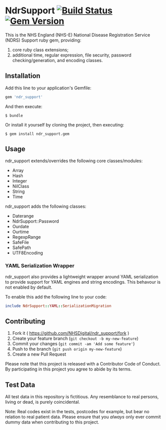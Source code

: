 # NdrSupport [![Build Status](https://github.com/NHSDigital/ndr_support/workflows/Test/badge.svg)](https://github.com/NHSDigital/ndr_support/actions?query=workflow%3Atest) [![Gem Version](https://badge.fury.io/rb/ndr_support.svg)](https://rubygems.org/gems/ndr_support)

This is the NHS England (NHS-E) National Disease Registration Service (NDRS) Support ruby gem, providing:

1. core ruby class extensions;
2. additional time, regular expression, file security, password checking/generation, and encoding classes.

## Installation

Add this line to your application's Gemfile:

```ruby
gem 'ndr_support'
```

And then execute:

    $ bundle

Or install it yourself by cloning the project, then executing:

    $ gem install ndr_support.gem

## Usage

ndr_support extends/overrides the following core classes/modules:

- Array
- Hash
- Integer
- NilClass
- String
- Time

ndr_support adds the following classes:

- Daterange
- NdrSupport::Password
- Ourdate
- Ourtime
- RegexpRange
- SafeFile
- SafePath
- UTF8Encoding

### YAML Serialization Wrapper

ndr_support also provides a lightweight wrapper around YAML serialization to provide support for YAML engines and string encodings. This behavour is not enabled by default.

To enable this add the following line to your code:

```ruby
include NdrSupport::YAML::SerializationMigration
```

## Contributing

1. Fork it ( https://github.com/NHSDigital/ndr_support/fork )
2. Create your feature branch (`git checkout -b my-new-feature`)
3. Commit your changes (`git commit -am 'Add some feature'`)
4. Push to the branch (`git push origin my-new-feature`)
5. Create a new Pull Request

Please note that this project is released with a Contributor Code of Conduct. By participating in this project you agree to abide by its terms.

## Test Data

All test data in this repository is fictitious. Any resemblance to real persons, living or dead, is purely coincidental.

Note: Real codes exist in the tests, postcodes for example, but bear no relation to real patient data. Please ensure that you *always* only ever commit dummy data when contributing to this project.
